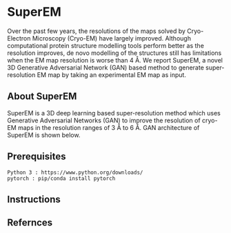 # SuperEM

Over the past few years, the resolutions of the maps solved by Cryo-Electron Microscopy (Cryo-EM) have largely improved. 
Although computational protein structure modelling tools perform better as the resolution improves, 
de novo modelling of the structures still has limitations when the EM map resolution is worse than 4 Å. 
We report SuperEM, a novel 3D Generative Adversarial Network (GAN) based method to generate super-resolution EM map by taking an experimental EM map as input. 


## About SuperEM  


SuperEM is a 3D deep learning based super-resolution method which uses Generative Adversarial Networks (GAN) to improve the resolution of cryo-EM maps in the resolution ranges of 3 Å to 6 Å.
GAN architecture of SuperEM is shown below.

## Prerequisites
```
Python 3 : https://www.python.org/downloads/  
pytorch : pip/conda install pytorch   
```
## Instructions  

## Refernces
